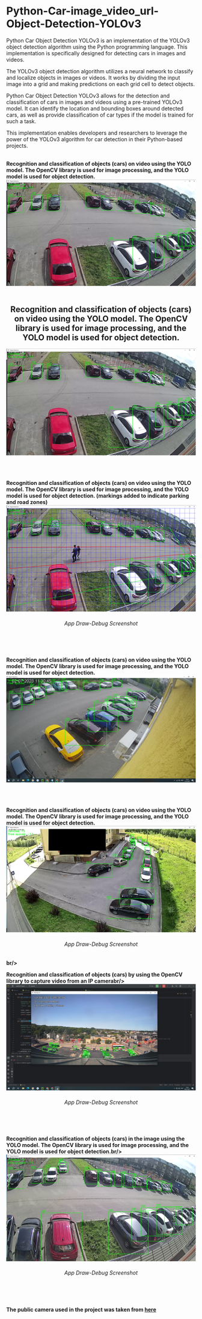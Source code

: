 # Python-Car-image_video_url-Object-Detection-YOLOv3
<p>Python Car Object Detection YOLOv3 is an implementation of the YOLOv3 object detection algorithm using the Python programming language. This implementation is specifically designed for detecting cars in images and videos.

The YOLOv3 object detection algorithm utilizes a neural network to classify and localize objects in images or videos. It works by dividing the input image into a grid and making predictions on each grid cell to detect objects.

Python Car Object Detection YOLOv3 allows for the detection and classification of cars in images and videos using a pre-trained YOLOv3 model. It can identify the location and bounding boxes around detected cars, as well as provide classification of car types if the model is trained for such a task.

This implementation enables developers and researchers to leverage the power of the YOLOv3 algorithm for car detection in their Python-based projects.<br/><br/>






<b>Recognition and classification of objects (cars) on video using the YOLO model. 
The OpenCV library is used for image processing, and the YOLO model is used for object detection.<br/>
![screenshot](https://github.com/evgenyk-nn/Python-Car-image_video_url-Object-Detection-YOLOv3/blob/master/screenshots/screenshot1.png)
<br/><br/>

<h2 align="center">Recognition and classification of objects (cars) on video using the YOLO model. The OpenCV library is used for image processing, and the YOLO model is used for object detection.</h2>
<p align="center"><img src="https://github.com/evgenyk-nn/Python-Car-image_video_url-Object-Detection-YOLOv3/blob/master/screenshots/screenshot1.png" alt="App Screenshot"></p>
<br/><br/>



<b>Recognition and classification of objects (cars) on video using the YOLO model. The OpenCV library is used for image processing, and the YOLO model is used for object detection. (markings added to indicate parking and road zones)<br/>
![screenshot](https://github.com/evgenyk-nn/Python-Car-image_video_url-Object-Detection-YOLOv3/blob/master/screenshots/screenshot2.png)
<h6 align="center">App Draw-Debug Screenshot</h6>
<br/><br/>


<b>Recognition and classification of objects (cars) on video using the YOLO model. The OpenCV library is used for image processing, and the YOLO model is used for object detection.<br/>
![screenshot](https://github.com/evgenyk-nn/Python-Car-image_video_url-Object-Detection-YOLOv3/blob/master/screenshots/screenshot3.png)

<br/><br/>


<b>Recognition and classification of objects (cars) on video using the YOLO model. The OpenCV library is used for image processing, and the YOLO model is used for object detection.<br/>
![screenshot](https://github.com/evgenyk-nn/Python-Car-image_video_url-Object-Detection-YOLOv3/blob/master/screenshots/screenshot4.png)
<h6 align="center">App Draw-Debug Screenshot</h6>
br/><br/>

<b>Recognition and classification of objects (cars) by using the OpenCV library to capture video from an IP camerabr/>
![screenshot](https://github.com/evgenyk-nn/Python-Car-image_video_url-Object-Detection-YOLOv3/blob/master/screenshots/screenshot5.png)
<h6 align="center">App Draw-Debug Screenshot</h6>
<br/><br/>


<b>Recognition and classification of objects (cars) in the image using the YOLO model. The OpenCV library is used for image processing, and the YOLO model is used for object detection.br/>
![screenshot](https://github.com/evgenyk-nn/Python-Car-image_video_url-Object-Detection-YOLOv3/blob/master/screenshots/screenshot6.png)
<h6 align="center">App Draw-Debug Screenshot</h6>
<br/><br/>


The public camera used in the project was taken from [here](http://68.188.109.50/cgi-bin/camera)
